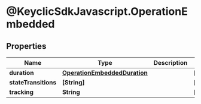 # @KeyclicSdkJavascript.OperationEmbedded

## Properties
Name | Type | Description | Notes
------------ | ------------- | ------------- | -------------
**duration** | [**OperationEmbeddedDuration**](OperationEmbeddedDuration.md) |  | [optional] 
**stateTransitions** | **[String]** |  | [optional] 
**tracking** | **String** |  | [optional] 


